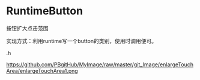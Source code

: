 # RuntimeButton
按钮扩大点击范围

实现方式：利用runtime写一个button的类别，使用时调用便可。

.h

https://github.com/PBgitHub/MyImage/raw/master/git_Image/enlargeTouchArea/enlargeTouchArea1.png

